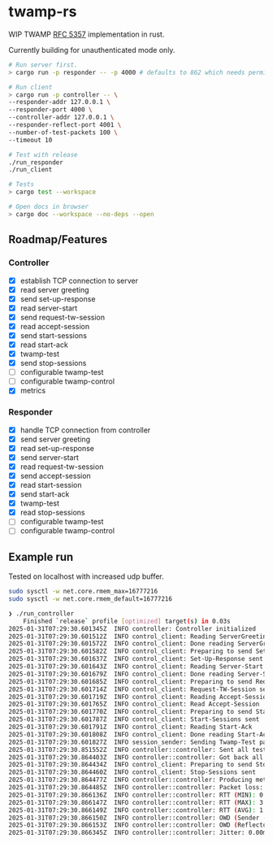 # twamp-rs

WIP TWAMP [RFC 5357](https://datatracker.ietf.org/doc/rfc5357/) implementation
in rust.

Currently building for unauthenticated mode only.

```bash
# Run server first.
> cargo run -p responder -- -p 4000 # defaults to 862 which needs permissions

# Run client
> cargo run -p controller -- \
--responder-addr 127.0.0.1 \
--responder-port 4000 \
--controller-addr 127.0.0.1 \
--responder-reflect-port 4001 \
--number-of-test-packets 100 \
--timeout 10

# Test with release 
./run_responder
./run_client

# Tests
> cargo test --workspace

# Open docs in browser
> cargo doc --workspace --no-deps --open
```

## Roadmap/Features

### Controller

- [x] establish TCP connection to server
- [x] read server greeting
- [x] send set-up-response
- [x] read server-start
- [x] send request-tw-session
- [x] read accept-session
- [x] send start-sessions
- [x] read start-ack
- [x] twamp-test
- [x] send stop-sessions
- [ ] configurable twamp-test
- [ ] configurable twamp-control
- [x] metrics

### Responder

- [x] handle TCP connection from controller
- [x] send server greeting
- [x] read set-up-response
- [x] send server-start
- [x] read request-tw-session
- [x] send accept-session
- [x] read start-session
- [x] send start-ack
- [x] twamp-test
- [x] read stop-sessions
- [ ] configurable twamp-test
- [ ] configurable twamp-control

## Example run

Tested on localhost with increased udp buffer.

```bash
sudo sysctl -w net.core.rmem_max=16777216
sudo sysctl -w net.core.rmem_default=16777216
```

```bash
❯ ./run_controller
    Finished `release` profile [optimized] target(s) in 0.03s
2025-01-31T07:29:30.601345Z  INFO controller: Controller initialized
2025-01-31T07:29:30.601512Z  INFO control_client: Reading ServerGreeting
2025-01-31T07:29:30.601572Z  INFO control_client: Done reading ServerGreeting
2025-01-31T07:29:30.601582Z  INFO control_client: Preparing to send Set-Up-Response
2025-01-31T07:29:30.601637Z  INFO control_client: Set-Up-Response sent
2025-01-31T07:29:30.601643Z  INFO control_client: Reading Server-Start
2025-01-31T07:29:30.601679Z  INFO control_client: Done reading Server-Start
2025-01-31T07:29:30.601685Z  INFO control_client: Preparing to send Request-TW-Session
2025-01-31T07:29:30.601714Z  INFO control_client: Request-TW-Session sent
2025-01-31T07:29:30.601719Z  INFO control_client: Reading Accept-Session
2025-01-31T07:29:30.601765Z  INFO control_client: Read Accept-Session
2025-01-31T07:29:30.601770Z  INFO control_client: Preparing to send Start-Sessions
2025-01-31T07:29:30.601787Z  INFO control_client: Start-Sessions sent
2025-01-31T07:29:30.601791Z  INFO control_client: Reading Start-Ack
2025-01-31T07:29:30.601808Z  INFO control_client: Done reading Start-Ack
2025-01-31T07:29:30.601827Z  INFO session_sender: Sending Twamp-Test packets to 127.0.0.1:42572
2025-01-31T07:29:30.851552Z  INFO controller::controller: Sent all test packets
2025-01-31T07:29:30.864403Z  INFO controller::controller: Got back all test packets
2025-01-31T07:29:30.864434Z  INFO control_client: Preparing to send Stop-Sessions
2025-01-31T07:29:30.864460Z  INFO control_client: Stop-Sessions sent
2025-01-31T07:29:30.864477Z  INFO controller::controller: Producing metrics
2025-01-31T07:29:30.864485Z  INFO controller::controller: Packet loss: 0%
2025-01-31T07:29:30.866136Z  INFO controller::controller: RTT (MIN): 0.00ms
2025-01-31T07:29:30.866147Z  INFO controller::controller: RTT (MAX): 3.23ms
2025-01-31T07:29:30.866149Z  INFO controller::controller: RTT (AVG): 1.39ms
2025-01-31T07:29:30.866150Z  INFO controller::controller: OWD (Sender -> Reflector) (AVG): 0.99ms
2025-01-31T07:29:30.866153Z  INFO controller::controller: OWD (Reflector -> Sender) (AVG): 0.40ms
2025-01-31T07:29:30.866345Z  INFO controller::controller: Jitter: 0.00ms
```
